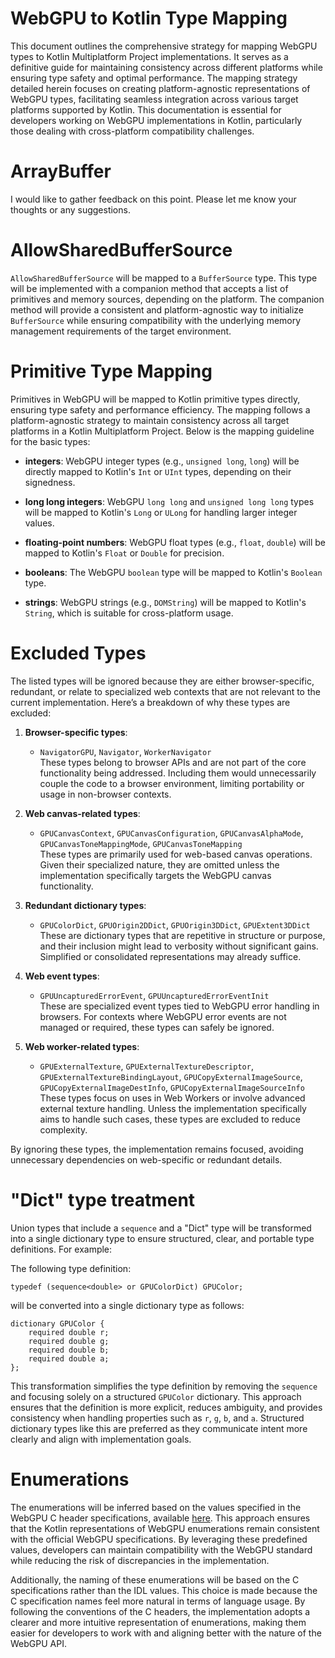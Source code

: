 # WebGPU to Kotlin Type Mapping

This document outlines the comprehensive strategy for mapping WebGPU types to Kotlin Multiplatform Project implementations. 
It serves as a definitive guide for maintaining consistency across different platforms while ensuring type safety and optimal performance. 
The mapping strategy detailed herein focuses on creating platform-agnostic representations of WebGPU types, facilitating seamless integration across various target platforms supported by Kotlin. 
This documentation is essential for developers working on WebGPU implementations in Kotlin, particularly those dealing with cross-platform compatibility challenges.

# ArrayBuffer

I would like to gather feedback on this point. Please let me know your thoughts or any suggestions.

# AllowSharedBufferSource

`AllowSharedBufferSource` will be mapped to a `BufferSource` type. This type will be implemented with a companion method
that accepts a list of primitives and memory sources, depending on the platform. The companion method will provide a
consistent and platform-agnostic way to initialize `BufferSource` while ensuring compatibility with the underlying
memory management requirements of the target environment.

# Primitive Type Mapping

Primitives in WebGPU will be mapped to Kotlin primitive types directly, ensuring type safety and performance efficiency.
The mapping follows a platform-agnostic strategy to maintain consistency across all target platforms in a Kotlin
Multiplatform Project. Below is the mapping guideline for the basic types:

- **integers**: WebGPU integer types (e.g., `unsigned long`, `long`) will be directly mapped to Kotlin's `Int` or `UInt`
  types, depending on their signedness.

- **long long integers**: WebGPU `long long` and `unsigned long long` types will be mapped to Kotlin's `Long` or `ULong`
  for handling larger integer values.

- **floating-point numbers**: WebGPU float types (e.g., `float`, `double`) will be mapped to Kotlin's `Float` or
  `Double` for precision.

- **booleans**: The WebGPU `boolean` type will be mapped to Kotlin's `Boolean` type.

- **strings**: WebGPU strings (e.g., `DOMString`) will be mapped to Kotlin's `String`, which is suitable for
  cross-platform usage.

# Excluded Types

The listed types will be ignored because they are either browser-specific, redundant, or relate to specialized web
contexts that are not relevant to the current implementation. Here’s a breakdown of why these types are excluded:

1. **Browser-specific types**:
    - `NavigatorGPU`, `Navigator`, `WorkerNavigator`  
      These types belong to browser APIs and are not part of the core functionality being addressed. Including them
      would unnecessarily couple the code to a browser environment, limiting portability or usage in non-browser
      contexts.

2. **Web canvas-related types**:
    - `GPUCanvasContext`, `GPUCanvasConfiguration`, `GPUCanvasAlphaMode`, `GPUCanvasToneMappingMode`,
      `GPUCanvasToneMapping`  
      These types are primarily used for web-based canvas operations. Given their specialized nature, they are omitted
      unless the implementation specifically targets the WebGPU canvas functionality.

3. **Redundant dictionary types**:
    - `GPUColorDict`, `GPUOrigin2DDict`, `GPUOrigin3DDict`, `GPUExtent3DDict`  
      These are dictionary types that are repetitive in structure or purpose, and their inclusion might lead to
      verbosity without significant gains. Simplified or consolidated representations may already suffice.

4. **Web event types**:
    - `GPUUncapturedErrorEvent`, `GPUUncapturedErrorEventInit`  
      These are specialized event types tied to WebGPU error handling in browsers. For contexts where WebGPU error
      events are not managed or required, these types can safely be ignored.

5. **Web worker-related types**:
    - `GPUExternalTexture`, `GPUExternalTextureDescriptor`, `GPUExternalTextureBindingLayout`,
      `GPUCopyExternalImageSource`, `GPUCopyExternalImageDestInfo`, `GPUCopyExternalImageSourceInfo`  
      These types focus on uses in Web Workers or involve advanced external texture handling. Unless the implementation
      specifically aims to handle such cases, these types are excluded to reduce complexity.

By ignoring these types, the implementation remains focused, avoiding unnecessary dependencies on web-specific or
redundant details.

# "Dict" type treatment

Union types that include a `sequence` and a "Dict" type will be transformed into a single dictionary type to ensure
structured, clear, and portable type definitions. For example:

The following type definition:

```webidl
typedef (sequence<double> or GPUColorDict) GPUColor;
```

will be converted into a single dictionary type as follows:

```webidl
dictionary GPUColor {
    required double r;
    required double g;
    required double b;
    required double a;
};
```

This transformation simplifies the type definition by removing the `sequence` and focusing solely on a structured
`GPUColor` dictionary. This approach ensures that the definition is more explicit, reduces ambiguity, and provides
consistency when handling properties such as `r`, `g`, `b`, and `a`. Structured dictionary types like this are preferred
as they communicate intent more clearly and align with implementation goals.

# Enumerations

The enumerations will be inferred based on the values specified in the WebGPU C header specifications,
available [here](https://github.com/webgpu-native/webgpu-headers/blob/main/webgpu.yml). This approach ensures that the
Kotlin representations of WebGPU enumerations remain consistent with the official WebGPU specifications. By leveraging
these predefined values, developers can maintain compatibility with the WebGPU standard while reducing the risk of
discrepancies in the implementation.

Additionally, the naming of these enumerations will be based on the C specifications rather than the IDL values. This
choice is made because the C specification names feel more natural in terms of language usage. 
By following the conventions of the C headers, the implementation adopts a clearer and more intuitive
representation of enumerations, making them easier for developers to work with and aligning better with the nature of
the WebGPU API.
